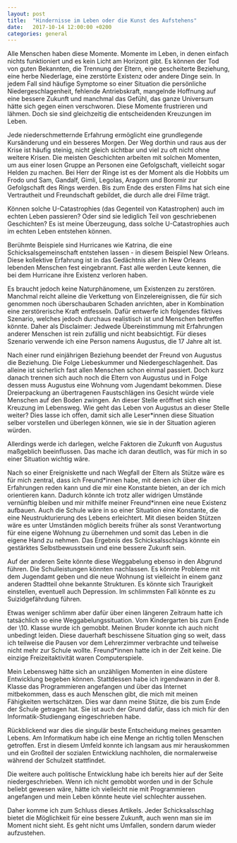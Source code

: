 ```yaml
---
layout: post
title:  "Hindernisse im Leben oder die Kunst des Aufstehens"
date:   2017-10-14 12:00:00 +0200
categories: general
---
```


Alle Menschen haben diese Momente. Momente im Leben, in denen einfach nichts
funktioniert und es kein Licht am Horizont gibt. Es können der Tod von guten
Bekannten, die Trennung der Eltern, eine gescheiterte Beziehung, eine
herbe Niederlage, eine zerstörte Existenz  oder andere Dinge sein. In jedem Fall 
sind häufige Symptome so einer Situation die persönliche Niedergeschlagenheit, 
fehlende Antriebskraft, mangelnde Hoffnung auf eine bessere Zukunft und manchmal 
das Gefühl, das ganze Universum hätte sich gegen einen verschworen. Diese Momente 
frustrieren und lähmen. Doch sie sind gleichzeitig die entscheidenden Kreuzungen
im Leben.

Jede niederschmetternde Erfahrung ermöglicht eine grundlegende Kursänderung und
ein besseres Morgen. Der Weg dorthin und raus aus der Krise ist häufig steinig,
nicht gleich sichtbar und viel zu oft nicht ohne weitere Krisen. Die meisten
Geschichten arbeiten mit solchen Momenten, um aus einer losen Gruppe an Personen
eine Gefolgschaft, vielleicht sogar Helden zu machen. Bei Herr der Ringe ist
es der Moment als die Hobbits um Frodo und Sam, Gandalf, Gimli, Legolas, Aragorn
und Boromir zur Gefolgschaft des Rings werden. Bis zum Ende des ersten Films
hat sich eine Vertrautheit und Freundschaft gebildet, die durch alle drei Filme 
trägt.

Können solche U-Catastrophies (das Gegenteil von Katastrophen) auch im echten
Leben passieren? Oder sind sie lediglich Teil von geschriebenen Geschichten?
Es ist meine Überzeugung, dass solche U-Catastrophies auch im echten Leben
entstehen können.

Berühmte Beispiele sind Hurricanes wie Katrina, die eine Schicksalsgemeinschaft
entstehen lassen - in diesem Beispiel New Orleans. Diese kollektive Erfahrung
ist in das Gedächtnis aller in New Orleans lebenden Menschen fest eingebrannt.
Fast alle werden Leute kennen, die bei dem Hurricane ihre Existenz verloren haben.

Es braucht jedoch keine Naturphänomene, um Existenzen zu zerstören. Manchmal
reicht alleine die Verkettung von Einzelereignissen, die für sich genommen
noch überschaubaren Schaden anrichten, aber in Kombination eine zerstörerische
Kraft entfesseln. Dafür entwerfe ich folgendes fiktives Szenario, welches jedoch
durchaus realistisch ist und Menschen betreffen könnte. Daher als Disclaimer:
Jedwede Übereinstimmung mit Erfahrungen anderer Menschen ist rein zufällig und 
nicht beabsichtigt. Für dieses Szenario verwende ich eine Person namens Augustus,
die 17 Jahre alt ist. 

Nach einer rund einjährigen Beziehung beendet der Freund von Augustus die
Beziehung. Die Folge Liebeskummer und Niedergeschlagenheit. Das alleine ist
sicherlich fast allen Menschen schon einmal passiert. Doch kurz danach trennen
sich auch noch die Eltern von Augustus und in Folge dessen muss Augustus eine
Wohnung vom Jugendamt bekommen. Diese Dreierpackung an übertragenen Faustschlägen
ins Gesicht würde viele Menschen auf den Boden zwingen. An dieser Stelle eröffnet
sich eine Kreuzung im Lebensweg. Wie geht das Leben von Augustus an dieser Stelle
weiter? Dies lasse ich offen, damit sich alle Leser\*innen diese Situation selber
vorstellen und überlegen können, wie sie in der Situation agieren würden.

Allerdings werde ich darlegen, welche Faktoren die Zukunft von Augustus maßgeblich
beeinflussen. Das mache ich daran deutlich, was für mich in so einer Situation
wichtig wäre.

Nach so einer Ereigniskette und nach Wegfall der Eltern als Stütze wäre es für
mich zentral, dass ich Freund\*innen habe, mit denen ich über die Erfahrungen reden
kann und die mir eine Konstante bieten, an der ich mich orientieren kann.
Dadurch könnte ich trotz aller widrigen Umstände vernünftig bleiben und mir
mithilfe meiner Freund\*innen eine neue Existenz aufbauen. Auch die Schule wäre
in so einer Situation eine Konstante, die eine Neustrukturierung des Lebens
erleichtert.
Mit diesen beiden Stützen wäre es unter Umständen möglich bereits früher als
sonst Verantwortung für eine eigene Wohnung zu übernehmen und somit das Leben
in die eigene Hand zu nehmen. Das Ergebnis des Schicksalsschlags könnte ein
gestärktes Selbstbewusstsein und eine bessere Zukunft sein.

Auf der anderen Seite könnte diese Weggabelung ebenso in den Abgrund führen.
Die Schulleistungen könnten nachlassen. Es könnte Probleme mit dem Jugendamt
geben und die neue Wohnung ist vielleicht in einem ganz anderen Stadtteil ohne
bekannte Strukturen. Es könnte sich Traurigkeit einstellen, eventuell auch
Depression. Im schlimmsten Fall könnte es zu Suizidgefährdung führen.

Etwas weniger schlimm aber dafür über einen längeren Zeitraum hatte ich
tatsächlich so eine Weggabelungssituation. Vom Kindergarten bis zum Ende der
\10. Klasse wurde ich gemobbt. Meinen Bruder konnte ich auch nicht unbedingt
leiden. Diese dauerhaft beschissene Situation ging so weit, dass ich teilweise
die Pausen vor dem Lehrerzimmer verbrachte und teilweise nicht mehr zur Schule
wollte. Freund\*innen hatte ich in der Zeit keine. Die einzige Freizeitaktivität
waren Computerspiele.

Mein Lebensweg hätte sich an unzähligen Momenten in eine düstere Entwicklung
begeben können. Stattdessen habe ich irgendwann in der 8. Klasse das Programmieren
angefangen und über das Internet mitbekommen, dass es auch Menschen gibt, die
mich mit meinen Fähigkeiten wertschätzen. Dies war dann meine Stütze, die
bis zum Ende der Schule getragen hat. Sie ist auch der Grund dafür, dass ich
mich für den Informatik-Studiengang eingeschrieben habe.

Rückblickend war dies die singulär beste Entscheidung meines gesamten Lebens.
Am Informatikum habe ich eine Menge an richtig tollen Menschen getroffen. Erst
in diesem Umfeld konnte ich langsam aus mir herauskommen und ein Großteil der
sozialen Entwicklung nachholen, die normalerweise während der Schulzeit stattfindet.

Die weitere auch politische Entwicklung habe ich bereits hier auf der Seite
niedergeschrieben. Wenn ich nicht gemobbt worden und in der Schule beliebt
gewesen wäre, hätte ich vielleicht nie mit Programmieren angefangen und
mein Leben könnte heute viel schlechter aussehen.

Daher komme ich zum Schluss dieses Artikels. Jeder Schicksalsschlag bietet die
Möglichkeit für eine bessere Zukunft, auch wenn man sie im Moment nicht sieht.
Es geht nicht ums Umfallen, sondern darum wieder aufzustehen.
